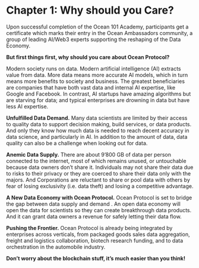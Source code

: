 # Chapter 1: Why should you Care?

<dialog character="squid">Are you ready to explore the ocean down to its depths? Dive and discover its surprising underworld. We’ll get to the bottom of it.</dialog>

Upon successful completion of the Ocean 101 Academy, participants get a certificate which marks their entry in the Ocean Ambassadors community, a group of leading AI/Web3 experts supporting the reshaping of the Data Economy.

**But first things first, why should you care about Ocean Protocol?**

Modern society runs on data. Modern artificial intelligence (AI) extracts value from data. More data means more accurate AI models, which in turn means more benefits to society and business. The greatest beneficiaries are companies that have both vast data and internal AI expertise, like Google and Facebook. In contrast, AI startups have amazing algorithms but are starving for data; and typical enterprises are drowning in data but have less AI expertise.

**Unfulfilled Data Demand.** Many data scientists are limited by their access to quality data to support decision making, build services, or data products. And only they know how much data is needed to reach decent accuracy in data science, and particularly in AI. In addition to the amount of data, data quality can also be a challenge when looking out for data.

**Anemic Data Supply.** There are about 9’800 GB of data per person connected to the internet, most of which remains unused, or untouchable because data owners don’t share it. Individuals may not share their data due to risks to their privacy or they are coerced to share their data only with the majors. And Corporations are reluctant to share or pool data with others by fear of losing exclusivity (i.e. data theft) and losing a competitive advantage.

**A New Data Economy with Ocean Protocol.** Ocean Protocol is set to bridge the gap between data supply and demand . An open data economy will open the data for scientists so they can create breakthrough data products. And it can grant data owners a revenue for safely letting their data flow.

**Pushing the Frontier.** Ocean Protocol is already being integrated by enterprises across verticals, from packaged goods sales data aggregation, freight and logistics collaboration, biotech research funding, and to data orchestration in the automobile industry.

**Don’t worry about the blockchain stuff, it’s much easier than you think!**
